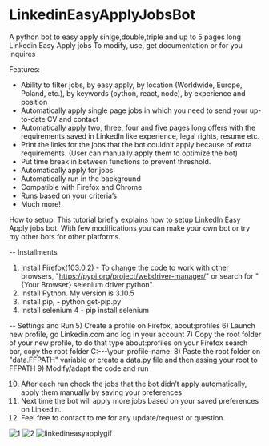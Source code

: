 # LinkedinEasyApplyJobsBot
A python bot to easy apply sinlge,double,triple and up to 5 pages long Linkedin Easy Apply jobs
To modify, use, get documentation or for you inquires 

Features:
- Ability to filter jobs, by easy apply, by location (Worldwide, Europe, Poland, etc.), by keywords (python, react, node), by experience and position
- Automatically apply single page jobs in which you need to send your up-to-date CV and contact
- Automatically apply two, three, four and five pages long offers with the requirements saved in LinkedIn like experience, legal rights, resume etc.
- Print the links for the jobs that the bot couldn’t apply because of extra requirements. (User can manually apply them to optimize the bot)
- Put time break in between functions to prevent threshold.
- Automatically apply for jobs
- Automatically run in the background
- Compatible with Firefox and Chrome
- Runs based on your criteria’s
- Much more!


How to setup: 
This tutorial briefly explains how to setup LinkedIn Easy Apply jobs bot. With few modifications you can make your own bot or try my other bots for other platforms.

-- Installments
1)	Install Firefox(103.0.2) - To change the code to work with other browsers, "https://pypi.org/project/webdriver-manager/" or search for "{Your Browser} selenium driver python".
2)	Install Python. My version is 3.10.5
3)	Install pip, - python get-pip.py
4)	Install selenium 4 - pip install selenium

-- Settings and Run
5)	Create a profile on Firefox, about:profiles
6)	Launch new profile, go Linkedin.com and log in your account
7)	Copy the root folder of your new profile, to do that type about:profiles on your Firefox search bar, copy the root folder C:\---\your-profile-name.
8)	Paste the root folder on "data.FFPATH" variable or create a data.py file and then assing your root to FFPATH
9)	Modify/adapt the code and run

10)	After each run check the jobs that the bot didn’t apply automatically, apply them manually by saving your preferences 
11)	Next time the bot will apply more jobs based on your saved preferences on Linkedin. 
12)	Feel free to contact to me for any update/request or question. 

![1](https://user-images.githubusercontent.com/34207598/128695723-2af373a6-3fbb-4dcc-9bba-24af57f17ee9.png)
![2](https://user-images.githubusercontent.com/34207598/128695725-5250cc6d-72e7-4a79-b060-8decfb9be54a.png)
![linkedineasyapplygif](https://user-images.githubusercontent.com/34207598/128695728-6efcb457-0f75-42e2-987a-f7a0c239a235.gif)
